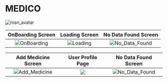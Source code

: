# MEDICO

![man_avatar](https://user-images.githubusercontent.com/72864817/168875509-bdcac2a4-6af1-4fd6-9cde-ebc640ef688d.png)

OnBoarding Screen              |  Loading Screen               | No Data Found Screen               
:-------------------------:|:-------------------------:|:-------------------------:
![OnBoarding](https://user-images.githubusercontent.com/72864817/169650141-fcfdf90f-5c6a-4dd1-ba9e-491edea9b621.png)|![Loading](https://user-images.githubusercontent.com/72864817/169653190-5fc926d8-c464-422e-888d-15835ae90e91.png)|![No_Data_Found](https://user-images.githubusercontent.com/72864817/169653939-72d6bf17-9e6d-488f-a33b-f37d966de742.png)

Add Medicine Screen        |  User Profile Page               | No Data Found Screen               
:-------------------------:|:-------------------------:|:-------------------------:
![Add_Medicine](https://user-images.githubusercontent.com/72864817/169653725-9adccc0d-d8a8-4f9b-9fec-af41312890aa.png)|![](/snapshots/snapshot5.jpeg)|![No_Data_Found](https://user-images.githubusercontent.com/72864817/169653939-72d6bf17-9e6d-488f-a33b-f37d966de742.png)


